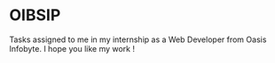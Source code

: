 # OIBSIP
Tasks assigned to me in my internship as a Web Developer from Oasis Infobyte.  I hope you like my work !

